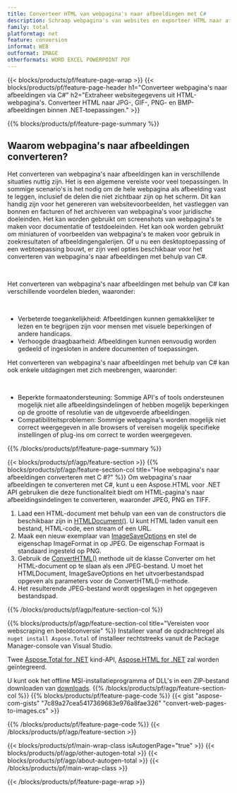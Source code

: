 ```yaml
---
title: Converteer HTML van webpagina's naar afbeeldingen met C#
description: Schraap webpagina's van websites en exporteer HTML naar afbeeldingen. Ontwikkel .NET-applicaties om websitegegevens naar JPEG, PNG, GIF, BMP enz. 
family: total
platformtag: net
feature: conversion
informat: WEB
outformat: IMAGE
otherformats: WORD EXCEL POWERPOINT PDF
---
```

{{< blocks/products/pf/feature-page-wrap >}}
{{< blocks/products/pf/feature-page-header h1="Converteer webpagina's naar afbeeldingen via C#" h2="Extraheer websitegegevens uit HTML-webpagina's. Converteer HTML naar JPG-, GIF-, PNG- en BMP-afbeeldingen binnen .NET-toepassingen." >}}

{{% blocks/products/pf/feature-page-summary %}}

<h2 class="heading-border">Waarom webpagina's naar afbeeldingen converteren?</h2>
<p>Het converteren van webpagina's naar afbeeldingen kan in verschillende situaties nuttig zijn. Het is een algemene vereiste voor veel toepassingen. In sommige scenario's is het nodig om de hele webpagina als afbeelding vast te leggen, inclusief de delen die niet zichtbaar zijn op het scherm. Dit kan handig zijn voor het genereren van websitevoorbeelden, het vastleggen van bonnen en facturen of het archiveren van webpagina's voor juridische doeleinden. Het kan worden gebruikt om screenshots van webpagina's te maken voor documentatie of testdoeleinden. Het kan ook worden gebruikt om miniaturen of voorbeelden van webpagina's te maken voor gebruik in zoekresultaten of afbeeldingengalerijen. Of u nu een desktoptoepassing of een webtoepassing bouwt, er zijn veel opties beschikbaar voor het converteren van webpagina's naar afbeeldingen met behulp van C#.</p><br />

<p>Het converteren van webpagina's naar afbeeldingen met behulp van C# kan verschillende voordelen bieden, waaronder:</p><br />
<ul>
<li>Verbeterde toegankelijkheid: Afbeeldingen kunnen gemakkelijker te lezen en te begrijpen zijn voor mensen met visuele beperkingen of andere handicaps.</li>
<li>Verhoogde draagbaarheid: Afbeeldingen kunnen eenvoudig worden gedeeld of ingesloten in andere documenten of toepassingen.</li>
</ul>
<p>Het converteren van webpagina's naar afbeeldingen met behulp van C# kan ook enkele uitdagingen met zich meebrengen, waaronder:</p><br />
<ul>
<li>Beperkte formaatondersteuning: Sommige API's of tools ondersteunen mogelijk niet alle afbeeldingsindelingen of hebben mogelijk beperkingen op de grootte of resolutie van de uitgevoerde afbeeldingen.</li>
<li>Compatibiliteitsproblemen: Sommige webpagina's worden mogelijk niet correct weergegeven in alle browsers of vereisen mogelijk specifieke instellingen of plug-ins om correct te worden weergegeven.</li>
</ul>
{{% /blocks/products/pf/feature-page-summary  %}}

{{< blocks/products/pf/agp/feature-section >}}
{{% blocks/products/pf/agp/feature-section-col title="Hoe webpagina's naar afbeeldingen converteren met C #?" %}}
Om webpagina's naar afbeeldingen te converteren met C#, kunt u een Aspose.HTML voor .NET API gebruiken die deze functionaliteit biedt om HTML-pagina's naar afbeeldingsindelingen te converteren, waaronder JPEG, PNG en TIFF.</p>

1. Laad een HTML-document met behulp van een van de constructors die beschikbaar zijn in [HTMLDocument()](https://reference.aspose.com/html/net/aspose.html/htmldocument/). U kunt HTML laden vanuit een bestand, HTML-code, een stream of een URL.
2. Maak een nieuw exemplaar van [ImageSaveOptions](https://reference.aspose.com/html/net/aspose.html.saving/imagesaveoptions/) en stel de eigenschap ImageFormat in op JPEG. De eigenschap Formaat is standaard ingesteld op PNG.
3. Gebruik de [ConvertHTML()](https://reference.aspose.com/html/net/aspose.html.converters/converter/converthtml/) methode uit de klasse Converter om het HTML-document op te slaan als een JPEG-bestand. U moet het HTMLDocument, ImageSaveOptions en het uitvoerbestandspad opgeven als parameters voor de ConvertHTML()-methode.
4. Het resulterende JPEG-bestand wordt opgeslagen in het opgegeven bestandspad.
 
{{% /blocks/products/pf/agp/feature-section-col %}}

{{% blocks/products/pf/agp/feature-section-col title="Vereisten voor webscraping en beeldconversie" %}}
Installeer vanaf de opdrachtregel als ```nuget install Aspose.Total``` of installeer rechtstreeks vanuit de Package Manager-console van Visual Studio.

Twee [Aspose.Total for .NET](https://products.aspose.com/total/net/) kind-API, [Aspose.HTML for .NET](https://products.aspose.com/html/net/) zal worden geïntegreerd.

U kunt ook het offline MSI-installatieprogramma of DLL's in een ZIP-bestand downloaden van [downloads](https://releases.aspose.com/total/net).
{{% /blocks/products/pf/agp/feature-section-col %}}
{{% blocks/products/pf/feature-page-code %}}
{{< gist "aspose-com-gists" "7c89a27cea5417369683e976a8fae326" "convert-web-pages-to-images.cs" >}}

{{% /blocks/products/pf/feature-page-code %}}
{{< /blocks/products/pf/agp/feature-section >}}

{{< blocks/products/pf/main-wrap-class isAutogenPage="true" >}}
{{< blocks/products/pf/agp/other-autogen-total >}}
{{< blocks/products/pf/agp/about-autogen-total >}}
{{< /blocks/products/pf/main-wrap-class >}}

{{< /blocks/products/pf/feature-page-wrap >}}